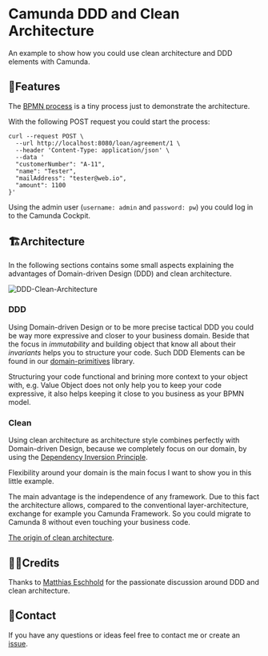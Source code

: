 # Camunda DDD and Clean Architecture

An example to show how you could use clean architecture and DDD elements with Camunda.

## 🚀Features

The [BPMN process](./assets/loan_agreement.png) is a tiny process just to demonstrate the architecture.

With the following POST request you could start the process:

```curl
curl --request POST \
  --url http://localhost:8080/loan/agreement/1 \
  --header 'Content-Type: application/json' \
  --data '
  "customerNumber": "A-11",
  "name": "Tester",
  "mailAddress": "tester@web.io",
  "amount": 1100
}'
```

Using the admin user (`username: admin` and `password: pw`) you could log in to the Camunda Cockpit.

## 🏗Architecture

In the following sections contains some small aspects explaining the advantages of Domain-driven Design (DDD) and clean architecture.

![DDD-Clean-Architecture](./assets/camunda-ddd-and-clean-architecture.png)

### DDD

Using Domain-driven Design or to be more precise tactical DDD you could be way more expressive and closer to your business domain. Beside that the focus in *immutability* and building object that know all about their *invariants* helps you to structure your code. Such DDD Elements can be found in our [domain-primitives](https://github.com/domain-primitives/domain-primitives-java) library.

Structuring your code functional and brining more context to your object with, e.g. Value Object does not only help you to keep your code expressive, it also helps keeping it close to you business as your BPMN model.

### Clean

Using clean architecture as architecture style combines perfectly with Domain-driven Design, because we completely focus on our domain, by using the [Dependency Inversion Principle](https://en.wikipedia.org/wiki/Dependency_inversion_principle).

Flexibility around your domain is the main focus I want to show you in this little example. 

The main advantage is the independence of any framework. Due to this fact the architecture allows, compared to the conventional layer-architecture, exchange for example you Camunda Framework. So you could migrate to Camunda 8 without even touching your business code.

[The origin of clean architecture](https://blog.cleancoder.com/uncle-bob/2012/08/13/the-clean-architecture.html).

## 🙏🏼Credits

Thanks to [Matthias Eschhold](https://github.com/MatthiasEschhold) for the passionate discussion around DDD and clean architecture.

## 📨Contact

If you have any questions or ideas feel free to contact me or create an [issue](https://github.com/lwluc/camunda-ddd-and-clean-architecture/issues).